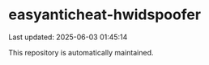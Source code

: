 # easyanticheat-hwidspoofer

Last updated: 2025-06-03 01:45:14

This repository is automatically maintained.
